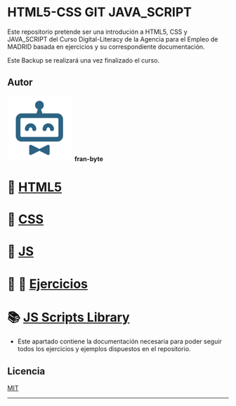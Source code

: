 # HTML5-CSS GIT JAVA_SCRIPT


Este repositorio pretende ser una introdución a HTML5, CSS y JAVA_SCRIPT del Curso Digital-Literacy de la Agencia para el Empleo de MADRID basada en ejercicios y su correspondiente documentación.

Este Backup se realizará una vez finalizado el curso.

## Autor ️
<img src="mdArchives/logo.png"/> **fran-byte**


# 📕  [HTML5](/documentation/html5.md)
# 📕  [CSS](/documentation/css.md)
# 📕  [JS](/documentation/js.md)

# :pencil: 📐 [Ejercicios](/tests/exercices.md)

# :books: [JS Scripts Library](/scripts_library/scripts.md)


+ Este apartado contiene la documentación necesaria para poder seguir todos los ejercicios y ejemplos dispuestos en el repositorio.


## Licencia
[MIT](https://choosealicense.com/licenses/mit/)

---

